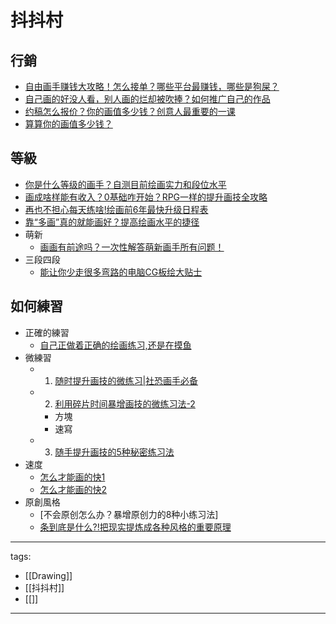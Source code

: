 # 抖抖村

## 行銷
* [自由画手赚钱大攻略！怎么接单？哪些平台最赚钱，哪些是狗屎？](https://www.youtube.com/watch?v=k3dDmKoEosY)
* [自己画的好没人看，别人画的烂却被吹捧？如何推广自己的作品](https://www.youtube.com/watch?v=0pFrpYK5SzY)
* [约稿怎么报价？你的画值多少钱？创意人最重要的一课](https://www.youtube.com/watch?v=Gaz2-oht1rk)
* [算算你的画值多少钱？](https://www.youtube.com/watch?v=fZppnBPjhlE)


## 等級
* [你是什么等级的画手？自测目前绘画实力和段位水平](https://youtu.be/61Fv1MA7agw)
* [画成啥样能有收入？0基础咋开始？RPG一样的提升画技全攻略](https://www.youtube.com/watch?v=AIufILDRw5U)
* [再也不担心每天练啥!绘画前6年最快升级日程表](https://www.youtube.com/watch?v=BBrRhJYiK9Q)
* [靠“多画”真的就能画好？提高绘画水平的捷径](https://www.youtube.com/watch?v=LJu6c6aMrfc)
* 萌新
  * [画画有前途吗？一次性解答萌新画手所有问题！](https://www.youtube.com/watch?v=SwBNg6bkXhc)
* 三段四段
  * [能让你少走很多弯路的电脑CG板绘大贴士](https://www.youtube.com/watch?v=mK1dcJyqhj8)


## 如何練習
* 正確的練習
  * [自己正做着正确的绘画练习,还是在摸鱼](https://www.youtube.com/watch?v=Wd7C942jIjc)
* 微練習
  * 1. [随时提升画技的微练习|社恐画手必备](https://www.youtube.com/watch?v=ZNzh00igBQc)
  * 2. [利用碎片时间暴增画技的微练习法-2](https://www.youtube.com/watch?v=Aj1ZAV8ZwR0)
    * 方塊
    * 速寫
  * 3. [随手提升画技的5种秘密练习法](https://www.youtube.com/watch?v=HTDdXCiOIDU)
* 速度
  * [怎么才能画的快1](https://www.youtube.com/watch?v=v2Xc2Q3QYPU)
  * [怎么才能画的快2](https://www.youtube.com/watch?v=RffgDwIyvK0)
* 原創風格
  * [不会原创怎么办？暴增原创力的8种小练习法]
  * [条到底是什么?!把现实提炼成各种风格的重要原理](https://www.youtube.com/watch?v=4QrF47zOQoA)



---
tags:
  - [[Drawing]]
  - [[抖抖村]]
  - [[]]
---
